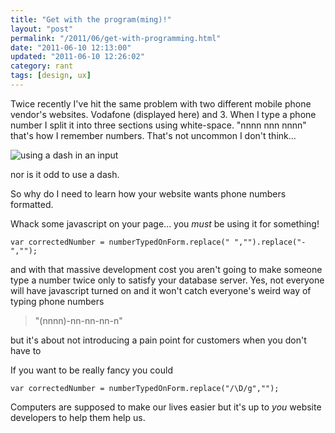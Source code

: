 ```yaml
---
title: "Get with the program(ming)!"
layout: "post"
permalink: "/2011/06/get-with-programming.html"
date: "2011-06-10 12:13:00"
updated: "2011-06-10 12:26:02"
category: rant
tags: [design, ux]
---
```

<!--alex ignore whitespace-->
Twice recently I've hit the same problem with two different mobile phone vendor's websites. Vodafone (displayed here) and 3. When I type a phone number I split it into three sections using white-space. "nnnn nnn nnnn" that's how I remember numbers. That's not uncommon I don't think...

<!--more-->

![using a dash in an input](http://1.bp.blogspot.com/-5j1jDK3JAss/TfIK0Q-_reI/AAAAAAAAAO0/LyikHIbRnj0/s1600/idiots.png)

 nor is it odd to use a dash.

 So why do I need to learn how your website wants phone numbers formatted.

 Whack some javascript on your page... you *must* be using it for something!

 `var correctedNumber = numberTypedOnForm.replace(" ","").replace("-","");`

 and with that massive development cost you aren't going to make someone type a number twice only to satisfy your database server. Yes, not everyone will have javascript turned on and it won't catch everyone's weird way of typing phone numbers

 > "(nnnn)-nn-nn-nn-n" 

 but it's about not introducing a pain point for customers when you don't have to

 If you want to be really fancy you could

 `var correctedNumber = numberTypedOnForm.replace("/\D/g","");`

 Computers are supposed to make our lives easier but it's up to *you* website developers to help them help us.

